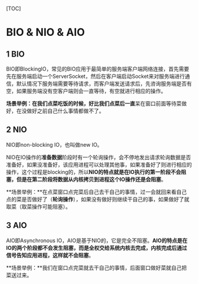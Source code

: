[TOC]

# BIO & NIO & AIO

## 1 BIO

BIO即BlockingIO，常见的BIO应用于最简单的服务端客户端网络连接，首先需要先在服务端启动一个ServerSocket，然后在客户端启动Socket来对服务端进行通信，默认情况下服务端需要等待请求，而客户端发送请求后，先咨询服务端是否有空，如果服务端没有空客户端则会一直等待，有空就进行相应的操作。

**场景举例：**在我们点菜吃饭的时候，好比我们点菜后**一直**呆在窗口前面等待菜做好，在没做好之前自己什么事情都做不了。

## 2 NIO

NIO即non-blocking IO，也叫做new IO。

NIO在IO操作的**准备数据**阶段时有一个轮询操作，会不停地发出请求轮询数据是否准备好，如果没准备好，该应用进程可以处理其他事，如果准备好了则进行相应的操作，这个过程是blocking的，所以**NIO的特点就是在IO执行的第一阶段不会阻塞，但是在第二阶段将数据从内核拷贝到进程这个IO操作还是会阻塞**。

**场景举例：**在点菜窗口点完菜后自己去干自己的事情，过一会就回来看自己点的菜是否做好了（**轮询操作**），如果没有做好则继续干自己的事，如果做好了就取菜（取菜操作可能阻塞）。

## 3 AIO

AIO即Asynchronous IO，AIO是基于NIO的，它是完全不阻塞。**AIO的特点是在IO的两个阶段都不会发生阻塞，而是全权交给系统内核去完成，内核完成后通过信号告知应用进程，这样就不会阻塞**。

**场景举例：**我们在窗口点完菜就去干自己的事情，后面窗口做好菜就自己把菜送过来。